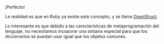 ¡Perfecto!

Le realidad es que en Ruby ya existe este concepto, y se llama [OpenStruct](http://ruby-doc.org/stdlib-2.0.0/libdoc/ostruct/rdoc/OpenStruct.html).

Lo interesante es que debido a las carecterísticas de metaprogramación del lenguaje, no necesitamos incoporar una sintaxis especial para que los diccionarios se puedan usar igual que los objetos comunes.